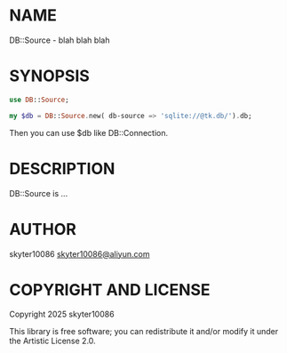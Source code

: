 NAME
====

DB::Source - blah blah blah

SYNOPSIS
========

```raku
use DB::Source;

my $db = DB::Source.new( db-source => 'sqlite://@tk.db/').db;

```
Then you can use $db like DB::Connection.

DESCRIPTION
===========

DB::Source is ...

AUTHOR
======

skyter10086 <skyter10086@aliyun.com>

COPYRIGHT AND LICENSE
=====================

Copyright 2025 skyter10086

This library is free software; you can redistribute it and/or modify it under the Artistic License 2.0.


